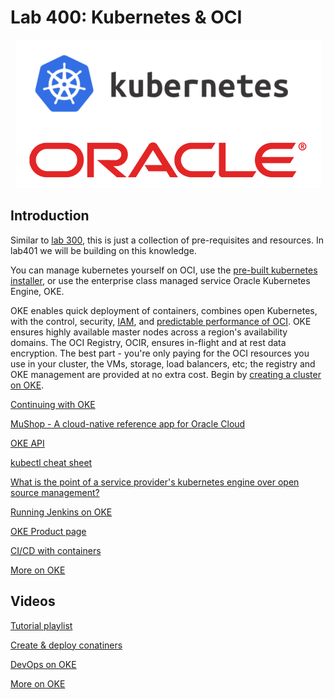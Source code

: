 # Lab 400: Kubernetes & OCI

<p align="center">
  <img src="https://github.com/GaryHostt/OCI_DevOps/blob/master/screenshots/81.png?raw=true" alt="OKE"/>
</p>

## Introduction

Similar to [lab 300](https://github.com/GaryHostt/OCI_DevOps/blob/master/Lab300a.md), this is just a collection of pre-requisites and resources. In lab401 we will be building on this knowledge.

You can manage kubernetes yourself on OCI, use the [pre-built kubernetes installer](https://github.com/oracle/terraform-kubernetes-installer), or use the enterprise class managed service Oracle Kubernetes Engine, OKE.

OKE enables quick deployment of containers, combines open Kubernetes, with the control, security, [IAM](https://docs.cloud.oracle.com/en-us/iaas/Content/ContEng/Concepts/contengpolicyconfig.htm), and [predictable performance of OCI](https://www.oracle.com/cloud/iaas/sla.html). OKE ensures highly available master nodes across a region's availability domains. The OCI Registry, OCIR, ensures in-flight and at rest data encryption. The best part - you're only paying for the OCI resources you use in your cluster, the VMs, storage, load balancers, etc; the registry and OKE management are provided at no extra cost. Begin by [creating a cluster on OKE](https://www.oracle.com/webfolder/technetwork/tutorials/obe/oci/oke-full/index.html). 

[Continuing with OKE](https://oracle.github.io/learning-library/workshops/container-native-development/)

[MuShop - A cloud-native reference app for Oracle Cloud](https://blogs.oracle.com/developers/mushop-a-cloud-native-reference-app-for-oracle-cloud)

[OKE API](https://docs.cloud.oracle.com/en-us/iaas/api/#/en/containerengine/20180222/)

[kubectl cheat sheet](https://kubernetes.io/docs/reference/kubectl/cheatsheet/)

[What is the point of a service provider's kubernetes engine over open source management?](https://cloud.google.com/kubernetes-engine/kubernetes-comic)

[Running Jenkins on OKE](https://blogs.oracle.com/cloud-infrastructure/cicd-on-steroids:-announcing-container-engine-for-kubernetes-as-a-jenkins-x-provider)

[OKE Product page](https://www.oracle.com/cloud/compute/container-engine-kubernetes.html)

[CI/CD with containers](https://developer.oracle.com/a/devo/docs/cicd-with-containers.pdf)

[More on OKE](https://medium.com/@prasannashasthri/build-and-deploy-docker-images-to-oracle-cloud-infrastructure-container-engine-for-kubernetes-oke-9958fe1d132)


## Videos

[Tutorial playlist](https://www.youtube.com/watch?v=zPyYKA7LmrQ&list=PLKCk3OyNwIztwriUNdXxrRx69mvS2sLUG)

[Create & deploy conatiners](https://www.youtube.com/watch?v=a02UuzkJYhA)

[DevOps on OKE](https://www.youtube.com/watch?v=902lI86PEvE)

[More on OKE](https://www.youtube.com/watch?v=2fPf8dA_AEA)













